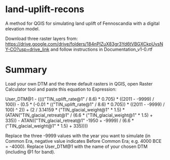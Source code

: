 # land-uplift-recons
A method for QGIS for simulating land uplift of Fennoscandia with a digital elevation model.

Download three raster layers from: https://drive.google.com/drive/folders/184nPIZuX83gr3Yd6tVBGXCkpUysNY-CO?usp=drive_link
and follow instructions in Documentation_v1-0.rtf

# Summary
Load your own DTM and the three default rasters in QGIS, open Raster Calculator tool and paste this equation to Expression:

User_DTM@1 - (((("TIN_uplift_rate@1" / 8.6) * 0.705) * ((2011 - -9999) / 100)) - (0.5 * (-0.01 * (("TIN_uplift_rate@1" / 8.6) * 0.705)) * ((2011 - -9999) / 100) ^ 2)) + (2 / 3.14159 * ("TIN_glacial_weight@1" * 1.5) * (ATAN("TIN_glacial_retreat@1" / (6.6 * ("TIN_glacial_weight@1" * 1.5) + 335)) - ATAN(("TIN_glacial_retreat@1" -1950 + -9999) / (6.6 * ("TIN_glacial_weight@1" * 1.5) + 335))))

Replace the three -9999 values with the year you want to simulate (in Common Era, negative value indicates Before Common Era; e.g. 4000 BCE = -4000).
Replace User_DTM@1 with the name of your chosen DTM (including @1 for band).
